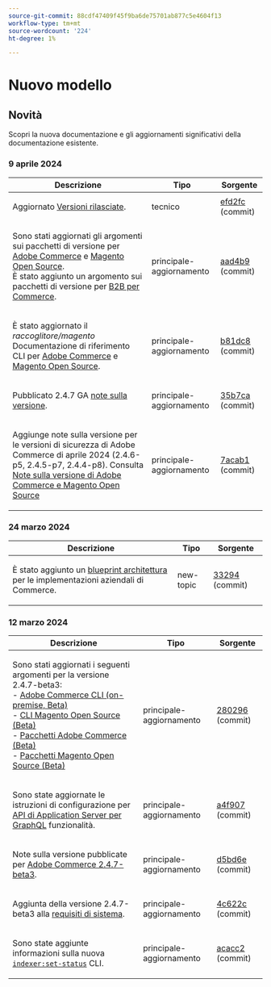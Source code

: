 ```yaml
---
source-git-commit: 88cdf47409f45f9ba6de75701ab877c5e4604f13
workflow-type: tm+mt
source-wordcount: '224'
ht-degree: 1%

---
```

# Nuovo modello

## Novità

Scopri la nuova documentazione e gli aggiornamenti significativi della documentazione esistente.

### 9 aprile 2024

<table style="table-layout:auto;">
  <thead>
    <tr>
      <th>Descrizione</th>
      <th>Tipo</th>
      <th>Sorgente</th>
    </tr>
  </thead>
  <tbody>
    <tr>
      <td><p>Aggiornato <a href="https://experienceleague.adobe.com/docs/commerce-operations/release/versions.html">Versioni rilasciate</a>.</p>
</td>
      <td>tecnico</td>
      <td><a href="https://github.com/AdobeDocs/commerce-operations.en/commit/efd2fc4285a5cdc7ee20ead299ee16e54f9bcb83">efd2fc</a> (commit)</td>
    </tr>
    <tr>
      <td><p>Sono stati aggiornati gli argomenti sui pacchetti di versione per <a href="https://experienceleague.adobe.com/en/docs/commerce-operations/release/packages/adobe-commerce">Adobe Commerce</a> e <a href="https://experienceleague.adobe.com/en/docs/commerce-operations/release/packages/magento-open-source">Magento Open Source</a>.<br /> È stato aggiunto un argomento sui pacchetti di versione per <a href="https://experienceleague.adobe.com/en/docs/commerce-operations/release/packages/adobe-commerce-b2b">B2B per Commerce</a>.</p>
</td>
      <td>principale-aggiornamento</td>
      <td><a href="https://github.com/AdobeDocs/commerce-operations.en/commit/aad4b904ba95142d1d848f934c9d3702cc37ec16">aad4b9</a> (commit)</td>
    </tr>
    <tr>
      <td><p>È stato aggiornato il <em>raccoglitore/magento</em> Documentazione di riferimento CLI per <a href="https://experienceleague.adobe.com/en/docs/commerce-operations/reference/commerce-on-premises">Adobe Commerce</a> e <a href="https://experienceleague.adobe.com/en/docs/commerce-operations/reference/magento-open-source">Magento Open Source</a>.</p>
</td>
      <td>principale-aggiornamento</td>
      <td><a href="https://github.com/AdobeDocs/commerce-operations.en/commit/b81dc87a261f128cdb572a30ff5538dae2087c49">b81dc8</a> (commit)</td>
    </tr>
    <tr>
      <td><p>Pubblicato 2.4.7 GA <a href="https://experienceleague.adobe.com/en/docs/commerce-operations/release/notes/adobe-commerce/2-4-7">note sulla versione</a>.</p>
</td>
      <td>principale-aggiornamento</td>
      <td><a href="https://github.com/AdobeDocs/commerce-operations.en/commit/35b7caafbef5ced52ef6e4907e0634dfb2a61e4f">35b7ca</a> (commit)</td>
    </tr>
    <tr>
      <td><p>Aggiunge note sulla versione per le versioni di sicurezza di Adobe Commerce di aprile 2024 (2.4.6-p5, 2.4.5-p7, 2.4.4-p8). Consulta <a href="https://experienceleague.adobe.com/docs/commerce-operations/release/notes/overview.html">Note sulla versione di Adobe Commerce e Magento Open Source</a></p>
</td>
      <td>principale-aggiornamento</td>
      <td><a href="https://github.com/AdobeDocs/commerce-operations.en/commit/7acab1d8d3f7b11cc1387b5558521f282ba0873f">7acab1</a> (commit)</td>
    </tr>
  </tbody>
</table><!-- date_group -->

### 24 marzo 2024

<table style="table-layout:auto;">
  <thead>
    <tr>
      <th>Descrizione</th>
      <th>Tipo</th>
      <th>Sorgente</th>
    </tr>
  </thead>
  <tbody>
    <tr>
      <td><p>È stato aggiunto un <a href="https://experienceleague.adobe.com/docs/commerce-operations/implementation-playbook/architecture/enterprise-blueprint.html">blueprint architettura</a> per le implementazioni aziendali di Commerce.</p>
</td>
      <td>new-topic</td>
      <td><a href="https://github.com/AdobeDocs/commerce-operations.en/commit/d33294d02b4431d4aa473aa5d0ab42e297cfed14">33294</a> (commit)</td>
    </tr>
  </tbody>
</table>

### 12 marzo 2024

<table style="table-layout:auto;">
  <thead>
    <tr>
      <th>Descrizione</th>
      <th>Tipo</th>
      <th>Sorgente</th>
    </tr>
  </thead>
  <tbody>
    <tr>
      <td><p>Sono stati aggiornati i seguenti argomenti per la versione 2.4.7-beta3:<br />- <a href="https://experienceleague.adobe.com/docs/commerce-operations/reference/commerce-on-premises-beta.html">Adobe Commerce CLI (on-premise, Beta)</a><br />- <a href="https://experienceleague.adobe.com/docs/commerce-operations/reference/magento-open-source-beta.html">CLI Magento Open Source (Beta)</a><br />- <a href="https://experienceleague.adobe.com/docs/commerce-operations/release/packages/adobe-commerce-beta.html">Pacchetti Adobe Commerce (Beta)</a><br />- <a href="https://experienceleague.adobe.com/docs/commerce-operations/release/packages/magento-open-source-beta.html">Pacchetti Magento Open Source (Beta)</a></p>
</td>
      <td>principale-aggiornamento</td>
      <td><a href="https://github.com/AdobeDocs/commerce-operations.en/commit/28029603b0a23eb161480363b5106142beda4180">280296</a> (commit)</td>
    </tr>
    <tr>
      <td><p>Sono state aggiornate le istruzioni di configurazione per <a href="https://experienceleague.adobe.com/docs/commerce-operations/performance-best-practices/performance-best-practices/application-server.html">API di Application Server per GraphQL</a> funzionalità.</p>
</td>
      <td>principale-aggiornamento</td>
      <td><a href="https://github.com/AdobeDocs/commerce-operations.en/commit/a4f907a793b4384cb7c162c032a153fafbbc6ff3">a4f907</a> (commit)</td>
    </tr>
    <tr>
      <td><p>Note sulla versione pubblicate per <a href="https://experienceleague.adobe.com/docs/commerce-operations/release/notes/adobe-commerce/2-4-7.html">Adobe Commerce 2.4.7-beta3</a>.</p>
</td>
      <td>principale-aggiornamento</td>
      <td><a href="https://github.com/AdobeDocs/commerce-operations.en/commit/d5bd6e1e9af78b24c687554261a50d4dce9483d6">d5bd6e</a> (commit)</td>
    </tr>
    <tr>
      <td><p>Aggiunta della versione 2.4.7-beta3 alla <a href="https://experienceleague.adobe.com/docs/commerce-operations/installation-guide/system-requirements.html">requisiti di sistema</a>.</p>
</td>
      <td>principale-aggiornamento</td>
      <td><a href="https://github.com/AdobeDocs/commerce-operations.en/commit/4c622c47862c61fc9e6587ff95b3ac45142c2318">4c622c</a> (commit)</td>
    </tr>
    <tr>
      <td><p>Sono state aggiunte informazioni sulla nuova <a href="https://experienceleague.adobe.com/docs/commerce-operations/configuration-guide/cli/manage-indexers.html"><code class="language-plaintext highlighter-rouge">indexer:set-status</code></a> CLI.</p>
</td>
      <td>principale-aggiornamento</td>
      <td><a href="https://github.com/AdobeDocs/commerce-operations.en/commit/acacc285f8b977b33bb27af76c971bc4015a2b45">acacc2</a> (commit)</td>
    </tr>
  </tbody>
</table><!-- date_group --><!-- month_group --><!-- year_group -->
